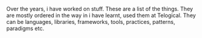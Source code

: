 Over the years, i have worked on stuff. These are a list of the things. They are mostly ordered in the way in i have learnt, used them at Telogical.
They can be languages, libraries, frameworks, tools,  practices, patterns, paradigms etc. 
